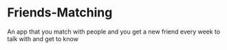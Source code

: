 # Friends-Matching
An app that you match with people and you get a new friend every week to talk with and get to know
